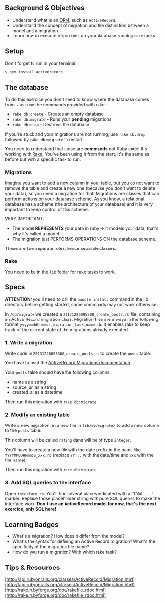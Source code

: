 ## Background & Objectives

- Understand what is an [ORM](http://en.wikipedia.org/wiki/Object-relational_mapping), such as `ActiveRecord`.
- Understand the concept of migration and the distinction between a model and a migration.
- Learn how to execute `migrations` on your database running `rake` tasks.

## Setup

Don't forget to run in your terminal:

```bash
$ gem install activerecord
```

## The database

To do this exercice you don't need to know where the database comes from. Just use the commands provided with rake:

* `rake db:create` - Creates an empty database
* `rake db:migrate` - Runs your **pending** migrations
* `rake db:drop` - Destroys the database

If you're stuck and your migrations are not running, use `rake db:drop` followed by `rake db:migrate` to restart.

You need to understand that those are **commands** not Ruby code! It's working with [Rake](http://rake.rubyforge.org/), You've been using it from the start, it's the same as before but with a specific task to run.

### Migrations

Imagine you want to add a new column in your table, but you do not want to remove the table and create a new one (because you don't want to delete your data), so you need a migration for that! Migrations are classes that can perform actions on your database scheme. As you know, a relational database has a scheme (the architecture of your database) and it is very important to keep control of this scheme.

VERY IMPORTANT:

- The model **REPRESENTS** your data in ruby => it models your data, that's why it's called a model.
- The migration just PERFORMS OPERATIONS ON the database scheme.

These are two separate roles, hence separate classes.

### Rake

You need to be in the `lib` folder for rake tasks to work.

## Specs

**ATTENTION:** you'll need to call the `bundle install`  command in the  lib directory before getting started, some commands may not work otherwise.

In `/db/migrate` we created a `20131226095300_create_posts.rb` file, containing an Active Record migration class. Migration files are always in the following format `yyyymmddhhmmss_migration_task_name.rb`. It enables rake to keep track of the current state of the migrations already executed.

### 1. Write a migration

Write code in `20131226095300_create_posts.rb` to create the `posts` table.

You have to read the [ActiveRecord Migrations documentation](http://api.rubyonrails.org/classes/ActiveRecord/Migration.html).

Your `posts` table should have the following columns:

  * name as a string
  * source_url as a string
  * created_at as a datetime

Then run this migration with `rake db:migrate`

### 2. Modify an existing table

Write a new migration, in a new file in `lib/db/migrate/` to add a new column to the `posts` table.

This column will be called `rating` dans will be of type `integer`.

You'll have to create a new file with the date prefix in the name like `YYYYMMDDHHmmSS_xxx.rb` (replace `YY...` with the date/time and `xxx` with the file name).

Then run this migration with `rake db:migrate`

### 3. Add SQL queries to the interface

Open `interface.rb`. You'll find several places indicated with a `'TODO ...'` marker. Replace those placeholder string with pure SQL queries to make the interface work. **Don't use an ActiveRecord model for now, that's the next exercice, only SQL here!**

## Learning Badges

- What's a migration? How does it differ from the model?
- What's the syntax for defining an Active Record migration? What's the specificity of the migration file name?
- How do you run a migration? With which rake task?

## Tips & Resources

[http://api.rubyonrails.org/classes/ActiveRecord/Migration.html](http://api.rubyonrails.org/classes/ActiveRecord/Migration.html)
[http://rake.rubyforge.org/doc/rakefile_rdoc.html](http://rake.rubyforge.org/doc/rakefile_rdoc.html)


